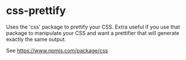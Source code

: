 # css-prettify

Uses the 'css' package to prettify your CSS. Extra useful if you use that package to manipulate your CSS and want a prettifier that will generate exactly the same output.

See https://www.npmjs.com/package/css
